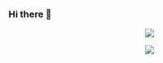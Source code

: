 ### Hi there 👋

<!--
**chuanmx20/chuanmx20** is a ✨ _special_ ✨ repository because its `README.md` (this file) appears on your GitHub profile.
Here are some ideas to get you started:

- 🔭 I’m currently working on ...
- 🌱 I’m currently learning ...
- 👯 I’m looking to collaborate on ...
- 🤔 I’m looking for help with ...
- 💬 Ask me about ...
- 📫 How to reach me: ...
- 😄 Pronouns: ...
- ⚡ Fun fact: ...
-->


<center>
  <img src="https://readme-typing-svg.herokuapp.com?font=Fira+Code&weight=480&size=28&duration=4000&pause=800&color=F2F70E&center=true&vCenter=true&multiline=true&width=435&lines=Bling+bling+bling)](https://git.io/typing-svg" />
</center>

<p align="center">
<a title="github" target="_blank" href="https://github.com/chuanmx20"><img src="https://img.shields.io/badge/dynamic/json?label=GitHub&suffix=%20followers&query=%24.data.totalSubs&url=https%3A%2F%2Fapi.spencerwoo.com%2Fsubstats%2F%3Fsource%3Dgithub%26queryKey%3DAchuan-2&labelColor=282c34&color=353940&logo=github&longCache=true" ></a>
<a title="chuanmx" target="_blank" href="https://www.chuanmx.cc"><img src="https://img.shields.io/badge/chuanmx-63cd77/></a>
</p>
